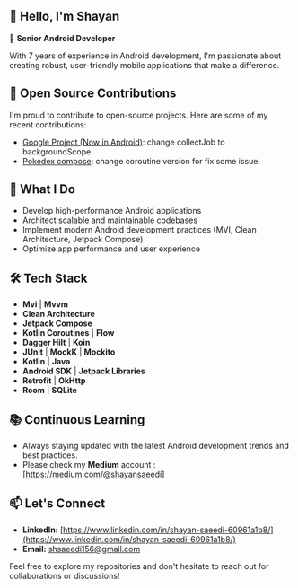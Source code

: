 <!-- ### Hi there im Shayan 👋
---
- :telescope: I’m working as a Senior Android Developer 

- :mailbox:How to reach me: [![Linkedin Badge](https://img.shields.io/badge/-blue?logo=Linkedin&logoColor=white)](https://www.linkedin.com/in/shayan-saeedi-60961a1b8/)
<img src="https://komarev.com/ghpvc/?username=saeedishayan76&style=flat-square&color=blue" alt=""/>

### :fire: My Stats :
[![GitHub Streak](http://github-readme-streak-stats.herokuapp.com?user=saeedishayan76&theme=dark&background=000000)](https://git.io/streak-stats)
-->
## 👋 Hello, I'm Shayan

🚀 **Senior Android Developer**

With 7 years of experience in Android development, I'm passionate about creating robust, user-friendly mobile applications that make a difference.

## 🌟 Open Source Contributions
I'm proud to contribute to open-source projects. Here are some of my recent contributions:

- [Google Project (Now in Android)](https://github.com/android/nowinandroid/pull/1585): change collectJob to backgroundScope
- [Pokedex compose](https://github.com/skydoves/pokedex-compose/pull/33): change coroutine version for fix some issue.


## 💼 What I Do

- Develop high-performance Android applications
- Architect scalable and maintainable codebases
- Implement modern Android development practices (MVI, Clean Architecture, Jetpack Compose)
- Optimize app performance and user experience

## 🛠️ Tech Stack

- **Mvi** | **Mvvm**
- **Clean Architecture**
- **Jetpack Compose**
- **Kotlin Coroutines** | **Flow**
- **Dagger Hilt** | **Koin**
- **JUnit** | **MockK** | **Mockito**
- **Kotlin** | **Java**
- **Android SDK** | **Jetpack Libraries**
- **Retrofit** | **OkHttp**
- **Room** | **SQLite**

## 📚 Continuous Learning

- Always staying updated with the latest Android development trends and best practices.
- Please check my **Medium** account :[https://medium.com/@shayansaeedi]

## 📫 Let's Connect

- **LinkedIn:** [https://www.linkedin.com/in/shayan-saeedi-60961a1b8/](https://www.linkedin.com/in/shayan-saeedi-60961a1b8/)
- **Email:** [shsaeedi156@gmail.com](mailto:shsaeedi156@gmail.com)

Feel free to explore my repositories and don't hesitate to reach out for collaborations or discussions!


<!--
**saeedishayan76/saeedishayan76** is a ✨ _special_ ✨ repository because its `README.md` (this file) appears on your GitHub profile.

Here are some ideas to get you started:

- 🔭 I’m currently working on ...
- 🌱 I’m currently learning ...
- 👯 I’m looking to collaborate on ...
- 🤔 I’m looking for help with ...
- 💬 Ask me about ...
- 📫 How to reach me: ...
- 😄 Pronouns: ...
- ⚡ Fun fact: ...
-->
